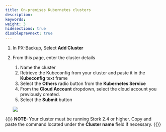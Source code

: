 ```yaml
---
title: On-premises Kubernetes clusters
description: 
keywords: 
weight: 3
hidesections: true
disableprevnext: true
---
```


1. In PX-Backup, Select **Add Cluster**
2. From this page, enter the cluster details
    
    1. Name the cluster
    2. Retrieve the Kubeconfig from your cluster and paste it in the **Kubeconfig** text frame
    3. Select the **Others** radio button from the **Kubernetes Service** 
    4. From the **Cloud Account** dropdown, select the cloud account you previously created.
    5. Select the **Submit** button

    ![](/img/kubernetes-cluster-add.png)

{{<info>}}
**NOTE:** Your cluster must be running Stork 2.4 or higher. Copy and paste the command located under the **Cluster name** field if necessary.
{{</info>}}
